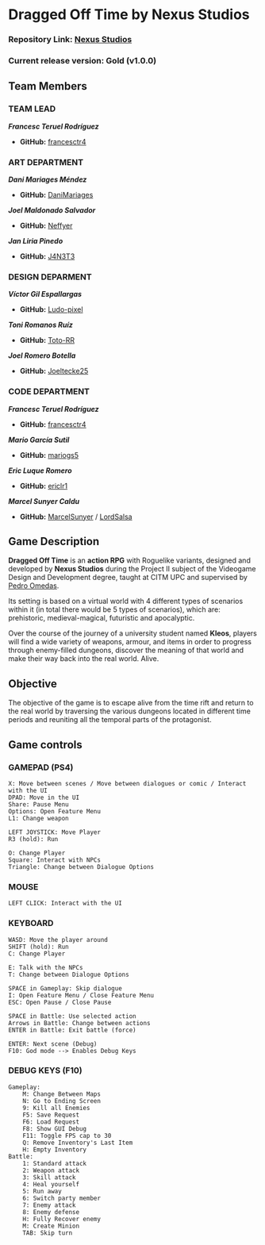 # Dragged Off Time by Nexus Studios

### Repository Link: [Nexus Studios](https://github.com/francesctr4/Nexus-Studios)

### Current release version: Gold (v1.0.0)

## Team Members

### TEAM LEAD

_**Francesc Teruel Rodríguez**_
* **GitHub:** [francesctr4](https://github.com/francesctr4)

### ART DEPARTMENT 

_**Dani Mariages Méndez**_
* **GitHub:** [DaniMariages](https://github.com/DaniMariages)

_**Joel Maldonado Salvador**_
* **GitHub:** [Neffyer](https://github.com/Neffyer)

_**Jan Liria Pinedo**_
* **GitHub:** [J4N3T3](https://github.com/J4N3T3)

### DESIGN DEPARMENT

_**Víctor Gil Espallargas**_
* **GitHub:** [Ludo-pixel](https://github.com/Ludo-pixel)

_**Toni Romanos Ruíz**_
* **GitHub:** [Toto-RR](https://github.com/Toto-RR)

_**Joel Romero Botella**_
* **GitHub:** [Joeltecke25](https://github.com/Joeltecke25)

### CODE DEPARTMENT

_**Francesc Teruel Rodríguez**_
* **GitHub:** [francesctr4](https://github.com/francesctr4)

_**Mario García Sutil**_
* **GitHub:** [mariogs5](https://github.com/mariogs5)

_**Eric Luque Romero**_
* **GitHub:** [ericlr1](https://github.com/ericlr1)

_**Marcel Sunyer Caldu**_
* **GitHub:** [MarcelSunyer](https://github.com/MarcelSunyer) / [LordSalsa](https://github.com/LordSalsa)

## Game Description

**Dragged Off Time** is an **action RPG** with Roguelike variants, designed and developed by **Nexus Studios** during the Project II subject of the Videogame Design and Development degree, taught at CITM UPC and supervised by [Pedro Omedas](https://github.com/pomedas).

Its setting is based on a virtual world with 4 different types of scenarios within it (in total there would be 5 types of scenarios), which are: prehistoric, medieval-magical, futuristic and apocalyptic.

Over the course of the journey of a university student named **Kleos**, players will find a wide variety of weapons, armour, and items in order to progress through enemy-filled dungeons, discover the meaning of that world and make their way back into the real world. Alive.

## Objective

The objective of the game is to escape alive from the time rift and return to the real world by traversing the various dungeons located in different time 
periods and reuniting all the temporal parts of the protagonist.

## Game controls

### GAMEPAD (PS4) ###
	
	X: Move between scenes / Move between dialogues or comic / Interact with the UI
 	DPAD: Move in the UI
  	Share: Pause Menu
   	Options: Open Feature Menu
	L1: Change weapon

  	LEFT JOYSTICK: Move Player
   	R3 (hold): Run

	O: Change Player
	Square: Interact with NPCs
	Triangle: Change between Dialogue Options
      	
### MOUSE ###

	LEFT CLICK: Interact with the UI

### KEYBOARD ###
	
	WASD: Move the player around
 	SHIFT (hold): Run
  	C: Change Player
   
	E: Talk with the NPCs
	T: Change between Dialogue Options
 
	SPACE in Gameplay: Skip dialogue
	I: Open Feature Menu / Close Feature Menu
	ESC: Open Pause / Close Pause
	
	SPACE in Battle: Use selected action
	Arrows in Battle: Change between actions
	ENTER in Battle: Exit battle (force)
	
	ENTER: Next scene (Debug)
 	F10: God mode --> Enables Debug Keys

### DEBUG KEYS (F10) ###

	Gameplay:
		M: Change Between Maps
		N: Go to Ending Screen
		9: Kill all Enemies
		F5: Save Request
		F6: Load Request
		F8: Show GUI Debug
		F11: Toggle FPS cap to 30
		Q: Remove Inventory's Last Item
		H: Empty Inventory
	Battle:
		1: Standard attack
		2: Weapon attack
		3: Skill attack
		4: Heal yourself
		5: Run away
		6: Switch party member
		7: Enemy attack
		8: Enemy defense
		H: Fully Recover enemy
  		M: Create Minion
		TAB: Skip turn
  
